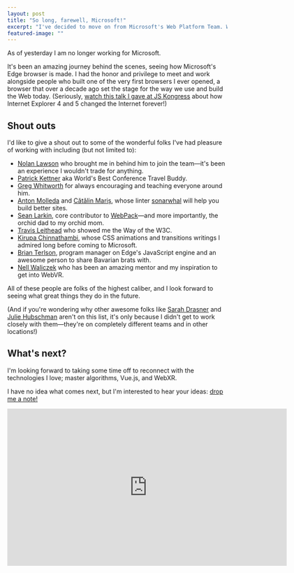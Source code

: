 ```yaml
---
layout: post
title: "So long, farewell, Microsoft!"
excerpt: "I've decided to move on from Microsoft's Web Platform Team. What comes next? Let's find out! But first, some shout outs!"
featured-image: ""
---
```

As of yesterday I am no longer working for Microsoft. 

It's been an amazing journey behind the scenes, seeing how Microsoft's Edge browser is made. I had the honor and privilege to meet and work alongside people who built one of the very first browsers I ever opened, a browser that over a decade ago set the stage for the way we use and build the Web today. (Seriously, <a href="https://youtu.be/vMEzMVk8yAU">watch this talk I gave at JS Kongress</a> about how Internet Explorer 4 and 5 changed the Internet forever!)

## Shout outs
I'd like to give a shout out to some of the wonderful folks I've had pleasure of working with including (but not limited to):
* <a href="https://nolanlawson.com/">Nolan Lawson</a> who brought me in behind him to join the team—it's been an experience I wouldn't trade for anything.
* <a href="https://twitter.com/patrickkettner?lang=en">Patrick Kettner</a> aka World's Best Conference Travel Buddy.
* <a href="https://twitter.com/gregwhitworth">Greg Whitworth</a> for always encouraging and teaching everyone around him.
* <a href="https://twitter.com/molant">Anton Molleda</a> and <a href="https://twitter.com/alrra">Cătălin Mariș</a>, whose linter <a href="https://sonarwhal.com/">sonarwhal</a> will help you build better sites.
* <a href="https://github.com/TheLarkInn">Sean Larkin</a>, core contributor to <a href="https://webpack.js.org/">WebPack</a>&mdash;and more importantly, the orchid dad to my orchid mom.
* <a href="https://twitter.com/TravisLeithead">Travis Leithead</a> who showed me the Way of the W3C.
* <a href="https://www.kirupa.com/">Kirupa Chinnathambi</a>, whose CSS animations and transitions writings I admired long before coming to Microsoft.
* <a href="https://twitter.com/bterlson">Brian Terlson</a>, program manager on Edge's JavaScript engine and an awesome person to share Bavarian brats with.
* <a href="https://twitter.com/NellWaliczek">Nell Waliczek</a> who has been an amazing mentor and my inspiration to get into WebVR.

All of these people are folks of the highest caliber, and I look forward to seeing what great things they do in the future.

(And if you're wondering why other awesome folks like <a href="https://twitter.com/sarah_edo">Sarah Drasner</a> and <a href="https://twitter.com/juliehubs">Julie Hubschman</a> aren't on this list, it's only because I didn't get to work closely with them&mdash;they're on completely different teams and in other locations!)

## What's next?
I'm looking forward to taking some time off to reconnect with the technologies I love; master algorithms, Vue.js, and WebXR.  

I have no idea what comes next, but I'm interested to hear your ideas: <a href="https://docs.google.com/forms/d/e/1FAIpQLSek7XSkSnpqOBC0RP7kYJ7AjDu0_HypZ2qAIsPKJWDox3akmw/viewform?usp=sf_link">drop me a note!</a>

<p><iframe src="https://player.vimeo.com/video/31680681" width="640" height="360" frameborder="0" webkitallowfullscreen mozallowfullscreen allowfullscreen></iframe></p>